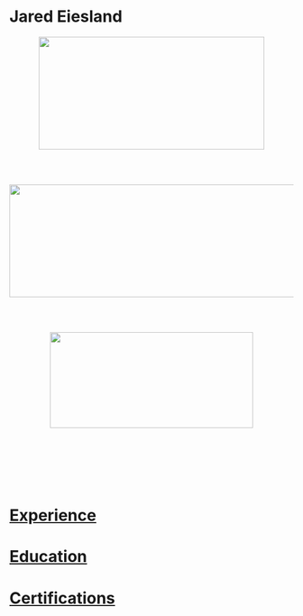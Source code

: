 # Jared Eiesland
<html>
  <body>
  
   <p align="center" > <a href="https://github.com/jaredeiesland/Curriculum-Vitae/blob/master/Certifications.md#jared-eiesland---certifications" ><img   
            src ="https://i.imgur.com/JZI2hPi.gif" 
            width="400" height="200"
            align="middle">         </a></p>     
             </br>
             </br>
   <p align="center"><img
            src ="https://i.imgur.com/pI9Yf3d.jpg" 
            width="600" height="200"
            align="middle">         </p>    
             </br>
              </br>
   <p align="center"><img
            src ="https://i.imgur.com/zH9XTD8.jpg" 
            width="360" height="170"
           align="middle">          </p>
     


        
    
   </br>
    </br>
    </br>
    </br>
    </br>
   <h1><a href="https://github.com/jaredeiesland/Curriculum-Vitae/blob/master/Experience.md#jared-eiesland---experience">Experience</a></h1>
     <h1><a href="https://github.com/jaredeiesland/Curriculum-Vitae/blob/master/Education.md#jared-eiesland---education">Education</a></h1>
         <h1><a href="https://github.com/jaredeiesland/Curriculum-Vitae/blob/master/Certifications.md#jared-eiesland---certifications">Certifications</a></h1>
    
   </body>
  </html>
